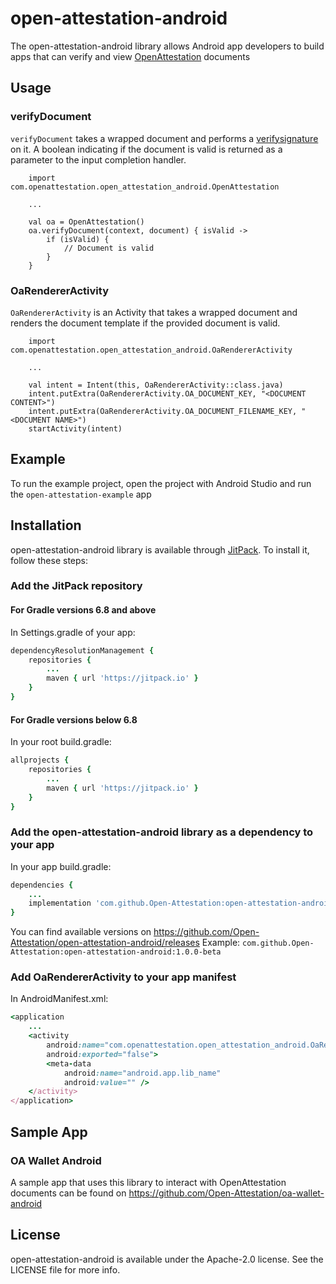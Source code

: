 # open-attestation-android
The open-attestation-android library allows Android app developers to build apps that can verify and view [OpenAttestation](https://www.openattestation.com/) documents

## Usage
### verifyDocument
`verifyDocument` takes a wrapped document and performs a [verifysignature](https://github.com/Open-Attestation/open-attestation#verify-signature-of-document) on it. A boolean indicating if the document is valid is returned as a parameter to the input completion handler.

```
    import com.openattestation.open_attestation_android.OpenAttestation
    
    ...
    
    val oa = OpenAttestation()
    oa.verifyDocument(context, document) { isValid ->
        if (isValid) {
            // Document is valid
        }
    }
```
### OaRendererActivity
`OaRendererActivity` is an Activity that takes a wrapped document and renders the document template if the provided document is valid.
```
    import com.openattestation.open_attestation_android.OaRendererActivity
    
    ...
    
    val intent = Intent(this, OaRendererActivity::class.java)
    intent.putExtra(OaRendererActivity.OA_DOCUMENT_KEY, "<DOCUMENT CONTENT>")
    intent.putExtra(OaRendererActivity.OA_DOCUMENT_FILENAME_KEY, "<DOCUMENT NAME>")
    startActivity(intent)
```

## Example

To run the example project, open the project with Android Studio and run the `open-attestation-example` app

## Installation

open-attestation-android library is available through [JitPack](https://jitpack.io/). To install
it, follow these steps:

### Add the JitPack repository

#### For Gradle versions 6.8 and above
In Settings.gradle of your app:
```ruby
dependencyResolutionManagement {
    repositories {
        ...
        maven { url 'https://jitpack.io' }
    }
}
```
#### For Gradle versions below 6.8
In your root build.gradle:
```ruby
allprojects {
    repositories {
        ...
        maven { url 'https://jitpack.io' }
    }
}
```

### Add the open-attestation-android library as a dependency to your app
In your app build.gradle:
```ruby
dependencies {
    ...
    implementation 'com.github.Open-Attestation:open-attestation-android:<VERSION>'
}
```
You can find available versions on https://github.com/Open-Attestation/open-attestation-android/releases
Example: `com.github.Open-Attestation:open-attestation-android:1.0.0-beta`

### Add OaRendererActivity to your app manifest
In AndroidManifest.xml:
```ruby
<application
    ...
    <activity
        android:name="com.openattestation.open_attestation_android.OaRendererActivity"
        android:exported="false">
        <meta-data
            android:name="android.app.lib_name"
            android:value="" />
    </activity>
</application>
```

## Sample App
### OA Wallet Android
A sample app that uses this library to interact with OpenAttestation documents can be found on https://github.com/Open-Attestation/oa-wallet-android

## License

open-attestation-android is available under the Apache-2.0 license. See the LICENSE file for more info.
